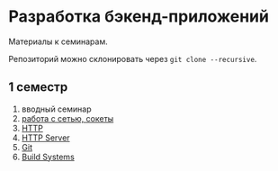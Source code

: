 # Разработка бэкенд-приложений

Материалы к семинарам.

Репозиторий можно склонировать через `git clone --recursive`.

## 1 семестр

1. вводный семинар
2. [работа с сетью, сокеты](./sem-2)
3. [HTTP](./sem-3)
4. [HTTP Server](./sem-4)
5. [Git](./sem-5)
6. [Build Systems](./sem-6)